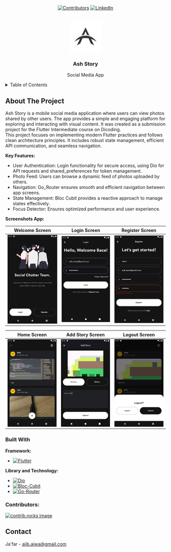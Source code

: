 <a id="readme-top"></a>

<div align="center">

[![Contributors][contributors-shield]][contributors-url]
[![LinkedIn][linkedin-shield]][linkedin-url]

</div>
<!-- PROJECT LOGO -->
<br />
<div align="center">
  <a href="https://github.com/jafar144/AshStory">
    <img src="assets/images/logo_app.png" alt="Logo" width="100" height="100">
  </a>

  <h3 align="center">Ash Story</h3>

  <p align="center">
    Social Media App
    <br />
  </p>
</div>

<!-- TABLE OF CONTENTS -->
<details>
  <summary>Table of Contents</summary>
  <ol>
    <li>
      <a href="#about-the-project">About The Project</a>
      <ul>
        <li><a href="#built-with">Built With</a></li>
      </ul>
    </li>
    <li><a href="#contributing">Contributing</a></li>
    <li><a href="#contact">Contact</a></li>
  </ol>
</details>

<!-- ABOUT THE PROJECT -->
## About The Project

Ash Story is a mobile social media application where users can view photos shared by other users. The app provides a simple and engaging platform for exploring and interacting with visual content. It was created as a submission project for the Flutter Intermediate course on Dicoding.
<br />
This project focuses on implementing modern Flutter practices and follows clean architecture principles. It includes robust state management, efficient API communication, and seamless navigation.

**Key Features:**

- User Authentication: Login functionality for secure access, using Dio for API requests and shared_preferences for token management.
- Photo Feed: Users can browse a dynamic feed of photos uploaded by others.
- Navigation: Go_Router ensures smooth and efficient navigation between app screens.
- State Management: Bloc Cubit provides a reactive approach to manage states effectively.
- Focus Detector: Ensures optimized performance and user experience.

**Screenshots App:**
<div align="center">
  
| Welcome Screen | Login Screen | Register Screen |
|:--------------:|:------------:|:---------------:|
| <img src="screenshots/Welcome.png" alt="Welcome Screen" width="200"> | <img src="screenshots/Login.png" alt="Login Screen" width="200"> | <img src="screenshots/Register.png" alt="Register Screen" width="200"> |

| Home Screen | Add Story Screen | Logout Screen |
|:-----------:|:----------------:|:-------------:|
| <img src="screenshots/Home.png" alt="Home Screen" width="200"> | <img src="screenshots/Add Story.png" alt="Add Story Screen" width="200"> | <img src="screenshots/Logout.png" alt="Logout Screen" width="200"> |

</div>

### Built With

**Framework:**
* [![Flutter][Flutter]][Flutter-url]

**Library and Technology:**
* [![Dio][Dio]][Dio-url]
* [![Bloc-Cubit][Bloc]][Bloc-url]
* [![Go-Router][Go-Router]][Go-Router-url]

<!-- CONRTIBUTORS -->
### Contributors:

<a href="https://github.com/jafar144/AshStory/graphs/contributors">
  <img src="https://contrib.rocks/image?repo=jafar144/AshStory" alt="contrib.rocks image" />
</a>

<!-- <p align="right">(<a href="#readme-top">back to top</a>)</p> -->

<!-- CONTACT -->
## Contact

Ja'far - ajib.aiwa@gmail.com

<!-- MARKDOWN LINKS & IMAGES -->
<!-- https://www.markdownguide.org/basic-syntax/#reference-style-links -->
[contributors-shield]: https://img.shields.io/github/contributors/jafar144/AshStory.svg?style=for-the-badge
[contributors-url]: https://github.com/othneildrew/Best-README-Template/graphs/contributors
[linkedin-shield]: https://img.shields.io/badge/-LinkedIn-black.svg?style=for-the-badge&logo=linkedin&colorB=555
[linkedin-url]: https://www.linkedin.com/in/jafarrmu/
[product-screenshot]: images/screenshot.png
[Flutter]: https://img.shields.io/badge/Flutter-20232A?style=for-the-badge&logo=flutter&logoColor=61DAFB
[Flutter-url]: https://flutter.dev/
[Dio]: https://img.shields.io/badge/Dio-20232A?style=for-the-badge&logo=dio&logoColor=61DAFB
[Dio-url]: https://pub.dev/packages/dio
[Bloc]: https://img.shields.io/badge/Bloc--Cubit-20232A?style=for-the-badge&logo=bloc&logoColor=61DAFB
[Bloc-url]: https://pub.dev/packages/bloc
[Go-Router]: https://img.shields.io/badge/Go--Router-20232A?style=for-the-badge&logo=bloc&logoColor=61DAFB
[Go-Router-url]: https://pub.dev/packages/go_router
